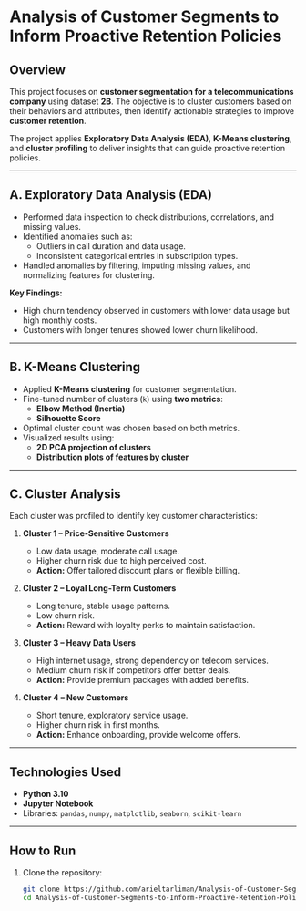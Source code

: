 # Analysis of Customer Segments to Inform Proactive Retention Policies

## Overview
This project focuses on **customer segmentation for a telecommunications company** using dataset **2B**. The objective is to cluster customers based on their behaviors and attributes, then identify actionable strategies to improve **customer retention**.

The project applies **Exploratory Data Analysis (EDA)**, **K-Means clustering**, and **cluster profiling** to deliver insights that can guide proactive retention policies.

---

## A. Exploratory Data Analysis (EDA)
- Performed data inspection to check distributions, correlations, and missing values.  
- Identified anomalies such as:
  - Outliers in call duration and data usage.
  - Inconsistent categorical entries in subscription types.  
- Handled anomalies by filtering, imputing missing values, and normalizing features for clustering.  

**Key Findings:**
- High churn tendency observed in customers with lower data usage but high monthly costs.  
- Customers with longer tenures showed lower churn likelihood.  

---

## B. K-Means Clustering
- Applied **K-Means clustering** for customer segmentation.  
- Fine-tuned number of clusters (`k`) using **two metrics**:
  - **Elbow Method (Inertia)**
  - **Silhouette Score**
- Optimal cluster count was chosen based on both metrics.  
- Visualized results using:
  - **2D PCA projection of clusters**
  - **Distribution plots of features by cluster**

---

## C. Cluster Analysis
Each cluster was profiled to identify key customer characteristics:

1. **Cluster 1 – Price-Sensitive Customers**
   - Low data usage, moderate call usage.
   - Higher churn risk due to high perceived cost.
   - **Action:** Offer tailored discount plans or flexible billing.

2. **Cluster 2 – Loyal Long-Term Customers**
   - Long tenure, stable usage patterns.
   - Low churn risk.
   - **Action:** Reward with loyalty perks to maintain satisfaction.

3. **Cluster 3 – Heavy Data Users**
   - High internet usage, strong dependency on telecom services.
   - Medium churn risk if competitors offer better deals.
   - **Action:** Provide premium packages with added benefits.

4. **Cluster 4 – New Customers**
   - Short tenure, exploratory service usage.
   - Higher churn risk in first months.
   - **Action:** Enhance onboarding, provide welcome offers.

---

## Technologies Used
- **Python 3.10**
- **Jupyter Notebook**
- Libraries: `pandas`, `numpy`, `matplotlib`, `seaborn`, `scikit-learn`

---

## How to Run
1. Clone the repository:
   ```bash
   git clone https://github.com/arieltarliman/Analysis-of-Customer-Segments-to-Inform-Proactive-Retention-Policies.git
   cd Analysis-of-Customer-Segments-to-Inform-Proactive-Retention-Policies
